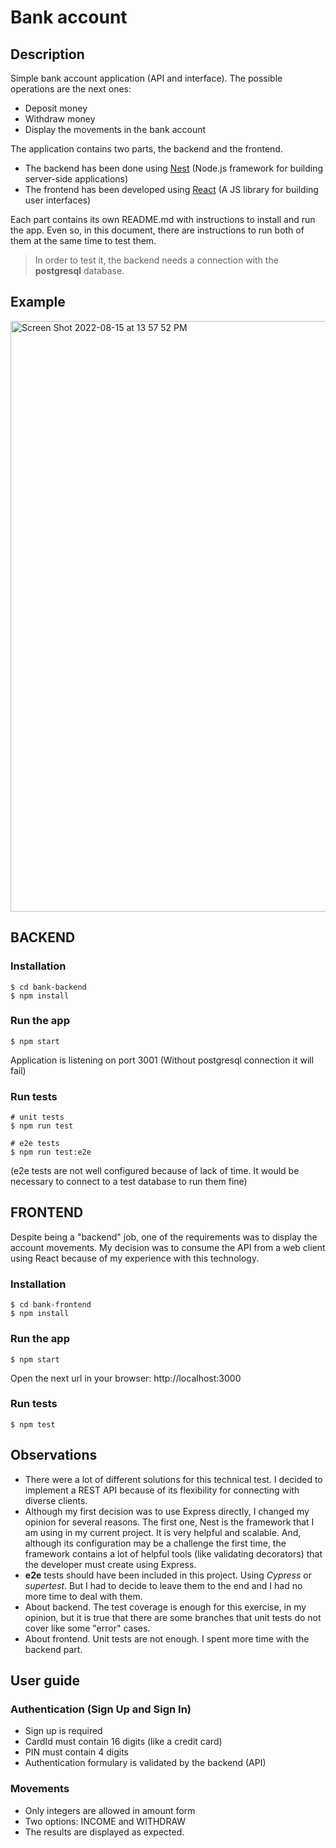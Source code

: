 # Bank account

## Description

Simple bank account application (API and interface).
The possible operations are the next ones:

- Deposit money
- Withdraw money
- Display the movements in the bank account

The application contains two parts, the backend and the frontend.

- The backend has been done using [Nest](https://nestjs.com/) (Node.js framework for building server-side applications)
- The frontend has been developed using [React](https://reactjs.org/) (A JS library for building user interfaces)

Each part contains its own README.md with instructions to install and run the app. Even so, in this document, there are instructions to run both of them at the same time to test them.

> In order to test it, the backend needs a connection with the **postgresql** database.

## Example
<img width="945" alt="Screen Shot 2022-08-15 at 13 57 52 PM" src="https://user-images.githubusercontent.com/18525658/184649984-037f8b6c-f749-4291-89c3-ebe5e6302227.png">

## BACKEND

### Installation

```
$ cd bank-backend
$ npm install
```

### Run the app

```
$ npm start
```

Application is listening on port 3001
(Without postgresql connection it will fail)

### Run tests

```
# unit tests
$ npm run test

# e2e tests
$ npm run test:e2e
```

(e2e tests are not well configured because of lack of time. It would be necessary to connect to a test database to run them fine)

## FRONTEND

Despite being a "backend" job, one of the requirements was to display the account movements.
My decision was to consume the API from a web client using React because of my experience with this technology.

### Installation

```
$ cd bank-frontend
$ npm install
```

### Run the app

```
$ npm start
```

Open the next url in your browser: http://localhost:3000

### Run tests

```
$ npm test
```

## Observations

- There were a lot of different solutions for this technical test. I decided to implement a REST API because of its flexibility for connecting with diverse clients.
- Although my first decision was to use Express directly, I changed my opinion for several reasons. The first one, Nest is the framework that I am using in my current project. It is very helpful and scalable. And, although its configuration may be a challenge the first time, the framework contains a lot of helpful tools (like validating decorators) that the developer must create using Express.
- **e2e** tests should have been included in this project. Using _Cypress_ or _supertest_. But I had to decide to leave them to the end and I had no more time to deal with them.
- About backend. The test coverage is enough for this exercise, in my opinion, but it is true that there are some branches that unit tests do not cover like some "error" cases.
- About frontend. Unit tests are not enough. I spent more time with the backend part.

## User guide

### Authentication (Sign Up and Sign In)
- Sign up is required
- CardId must contain 16 digits (like a credit card)
- PIN must contain 4 digits
- Authentication formulary is validated by the backend (API)

### Movements
- Only integers are allowed in amount form
- Two options: INCOME and WITHDRAW
- The results are displayed as expected.

